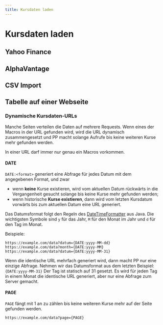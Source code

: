 ```yaml
---
title: Kursdaten laden
---
```


# Kursdaten laden

## Yahoo Finance

## AlphaVantage

## CSV Import

## Tabelle auf einer Webseite

### Dynamische Kursdaten-URLs

Manche Seiten verteilen die Daten auf mehrere Requests. Wenn eines der Macros in der URL gefunden wird, wird die URL dynamisch zusammengesetzt und PP macht solange Aufrufe bis keine weiteren Kurse mehr gefunden werden.

In einer URL darf immer nur genau ein Macros vorkommen.

#### DATE

```DATE:<format>``` generiert eine Abfrage für jedes Datum mit dem angegebenen Format, und zwar

* wenn **keine** Kurse existieren, wird vom aktuellen Datum rückwärts in die Vergangenheit gesucht solange bis keine Kurse mehr gefunden werden;
* wenn historische **Kurse existieren**, dann wird vom letzten Kursdatum vorwärts bis zum aktuellen Datum eine URL generiert.

Das Datumsformat folgt den Regeln des [DateTimeFormatter](https://docs.oracle.com/javase/8/docs/api/java/time/format/DateTimeFormatter.html) aus Java. Die wichtigsten Symbole sind ```y``` für das Jahr, ```M``` für den Monat im Jahr und ```d``` für den Tag im Monat.

Beispiele:
```
https://example.com/data?datum={DATE:yyyy-MM-dd}
https://example.com/data?month={DATE:yyyy-MM}
https://example.com/data?datum={DATE:yyyy-MM-31}
```

Wenn die identische URL mehrfach generiert wird, dann macht PP nur eine einzige Abfrage. Nehmen wir das Datumsformat aus dem letzten Beispiel: ```{DATE:yyyy-MM-31}``` Der Tag ist statisch auf 31 gesetzt. Es wird für jeden Tag in einem Monat die identische URL generiert, aber nur eine Abfrage zum Server gemacht.

#### PAGE

```PAGE``` fängt mit 1 an zu zählen bis keine weiteren Kurse mehr auf der Seite gefunden werden. 

```
https://example.com/data?page={PAGE}
```
